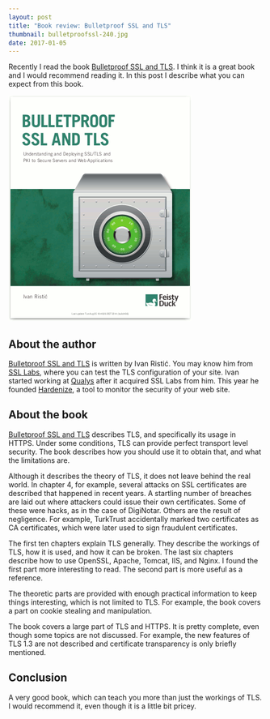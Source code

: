 ```yaml
---
layout: post
title: "Book review: Bulletproof SSL and TLS"
thumbnail: bulletproofssl-240.jpg
date: 2017-01-05
---
```


Recently I read the book [Bulletproof SSL and TLS](https://www.feistyduck.com/books/bulletproof-ssl-and-tls/). I think it is a great book and I would recommend reading it. In this post I describe what you can expect from this book.

[![Bulletproof SSL and TLS](/images/bulletproofssl-book.png)](https://www.amazon.com/gp/product/1907117040/ref=as_li_tl?ie=UTF8&camp=1789&creative=9325&creativeASIN=1907117040&linkCode=as2&tag=sjoerdlangkem-20&linkId=979c050291676d0d04a8e0e3a4c84399)

## About the author

[Bulletproof SSL and TLS](https://www.feistyduck.com/books/bulletproof-ssl-and-tls/) is written by Ivan Ristić. You may know him from [SSL Labs](https://www.ssllabs.com/), where you can test the TLS configuration of your site. Ivan started working at [Qualys](https://www.qualys.com/) after it acquired SSL Labs from him. This year he founded [Hardenize](https://www.hardenize.com/), a tool to monitor the security of your web site.

## About the book

[Bulletproof SSL and TLS](https://www.feistyduck.com/books/bulletproof-ssl-and-tls/) describes TLS, and specifically its usage in HTTPS. Under some conditions, TLS can provide perfect transport level security. The book describes how you should use it to obtain that, and what the limitations are. 

Although it describes the theory of TLS, it does not leave behind the real world. In chapter 4, for example, several attacks on SSL certificates are described that happened in recent years. A startling number of breaches are laid out where attackers could issue their own certificates. Some of these were hacks, as in the case of DigiNotar. Others are the result of negligence. For example, TurkTrust accidentally marked two certificates as CA certificates, which were later used to sign fraudulent certificates.

The first ten chapters explain TLS generally. They describe the workings of TLS, how it is used, and how it can be broken. The last six chapters describe how to use OpenSSL, Apache, Tomcat, IIS, and Nginx. I found the first part more interesting to read. The second part is more useful as a reference.

The theoretic parts are provided with enough practical information to keep things interesting, which is not limited to TLS. For example, the book covers a part on cookie stealing and manipulation.

The book covers a large part of TLS and HTTPS. It is pretty complete, even though some topics are not discussed. For example, the new features of TLS 1.3 are not described and certificate transparency is only briefly mentioned.

## Conclusion

A very good book, which can teach you more than just the workings of TLS. I would recommend it, even though it is a little bit pricey.
